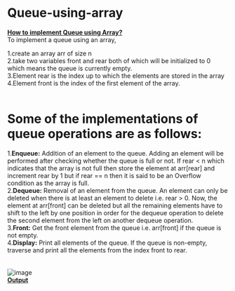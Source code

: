 # Queue-using-array<br>
<b><ins>How to implement Queue using Array?</b></ins><br>
To implement a queue using an array, <br>

1.create an array arr of size n<br>
2.take two variables front and rear both of which will be initialized to 0 which means the queue is currently empty. <br>
3.Element rear is the index up to which the elements are stored in the array<br>
4.Element front is the index of the first element of the array. <br>
<br>
# Some of the implementations of queue operations are as follows: <br>
1.<b>Enqueue:</b> Addition of an element to the queue. Adding an element will be performed after checking whether the queue is full or not. If rear < n which indicates that the array is not full then store the element at arr[rear] and increment rear by 1 but if rear == n then it is said to be an Overflow condition as the array is full.<br>
2.<b>Dequeue:</b> Removal of an element from the queue. An element can only be deleted when there is at least an element to delete i.e. rear > 0. Now, the element at arr[front] can be deleted but all the remaining elements have to shift to the left by one position in order for the dequeue operation to delete the second element from the left on another dequeue operation.<br>
3.<b>Front:</b> Get the front element from the queue i.e. arr[front] if the queue is not empty.<br>
4.<b>Display:</b> Print all elements of the queue. If the queue is non-empty, traverse and print all the elements from the index front to rear.<br>
<br>
<br>
![image](https://user-images.githubusercontent.com/125802204/234173572-3073a47e-e125-43cc-b3cb-96961f75499b.png)
<br>
<b><ins> Output </b></ins>
